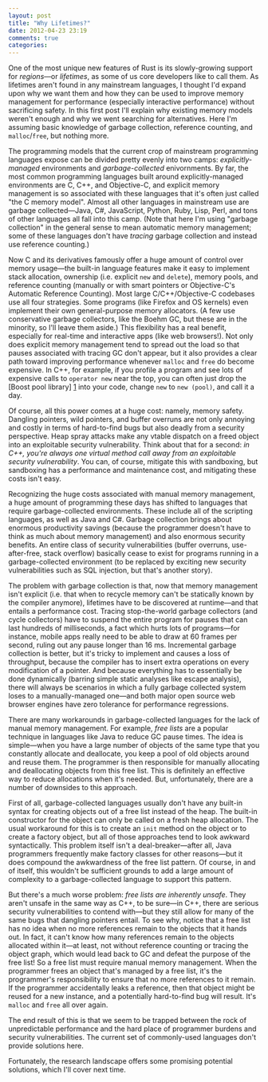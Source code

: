 ```yaml
---
layout: post
title: "Why Lifetimes?"
date: 2012-04-23 23:19
comments: true
categories: 
---
```


One of the most unique new features of Rust is its slowly-growing support for *regions*&mdash;or *lifetimes*, as some of us core developers like to call them. As lifetimes aren't found in any mainstream languages, I thought I'd expand upon why we want them and how they can be used to improve memory management for performance (especially interactive performance) without sacrificing safety. In this first post I'll explain why existing memory models weren't enough and why we went searching for alternatives. Here I'm assuming basic knowledge of garbage collection, reference counting, and `malloc`/`free`, but nothing more.

The programming models that the current crop of mainstream programming languages expose can be divided pretty evenly into two camps: *explicitly-managed* environments and *garbage-collected* enivornments. By far, the most common programming languages built around explicitly-managed environments are C, C++, and Objective-C, and explicit memory management is so associated with these languages that it's often just called "the C memory model". Almost all other languages in mainstream use are garbage collected&mdash;Java, C#, JavaScript, Python, Ruby, Lisp, Perl, and tons of other languages all fall into this camp. (Note that here I'm using "garbage collection" in the general sense to mean automatic memory management; some of these languages don't have *tracing* garbage collection and instead use reference counting.)

Now C and its derivatives famously offer a huge amount of control over memory usage&mdash;the built-in language features make it easy to implement stack allocation, ownership (i.e. explicit `new` and `delete`), memory pools, and reference counting (manually or with smart pointers or Objective-C's Automatic Reference Counting). Most large C/C++/Objective-C codebases use all four strategies. Some programs (like Firefox and OS kernels) even implement their own general-purpose memory allocators. (A few use conservative garbage collectors, like the Boehm GC, but these are in the minority, so I'll leave them aside.) This flexibility has a real benefit, especially for real-time and interactive apps (like web browsers!). Not only does explicit memory management tend to spread out the load so that pauses associated with tracing GC don't appear, but it also provides a clear path toward improving performance whenever `malloc` and `free` do become expensive. In C++, for example, if you profile a program and see lots of expensive calls to `operator new` near the top, you can often just drop the [Boost pool library] [1]  into your code, change `new` to `new (pool)`, and call it a day.

Of course, all this power comes at a huge cost: namely, memory safety. Dangling pointers, wild pointers, and buffer overruns are not only annoying and costly in terms of hard-to-find bugs but also deadly from a security perspective. Heap spray attacks make any vtable dispatch on a freed object into an exploitable security vulnerability. Think about that for a second: *in C++, you're always one virtual method call away from an exploitable security vulnerability*. You can, of course, mitigate this with sandboxing, but sandboxing has a performance and maintenance cost, and mitigating these costs isn't easy.

Recognizing the huge costs associated with manual memory management, a huge amount of programming these days has shifted to languages that require garbage-collected environments. These include all of the scripting languages, as well as Java and C#. Garbage collection brings about enormous productivity savings (because the programmer doesn't have to think as much about memory management) and also enormous security benefits. An entire class of security vulnerabilities (buffer overruns, use-after-free, stack overflow) basically cease to exist for programs running in a garbage-collected environment (to be replaced by exciting new security vulnerabilities such as SQL injection, but that's another story).

The problem with garbage collection is that, now that memory management isn't explicit (i.e. that when to recycle memory can't be statically known by the compiler anymore), lifetimes have to be discovered at runtime&mdash;and that entails a performance cost. Tracing stop-the-world garbage collectors (and cycle collectors) have to suspend the entire program for pauses that can last hundreds of milliseconds, a fact which hurts lots of programs&mdash;for instance, mobile apps really need to be able to draw at 60 frames per second, ruling out any pause longer than 16 ms. Incremental garbage collection is better, but it's tricky to implement and causes a loss of throughput, because the compiler has to insert extra operations on every modification of a pointer. And because everything has to essentially be done dynamically (barring simple static analyses like escape analysis), there will always be scenarios in which a fully garbage collected system loses to a manually-managed one&mdash;and both major open source web browser engines have zero tolerance for performance regressions.

There are many workarounds in garbage-collected languages for the lack of manual memory management. For example, *free lists* are a popular technique in languages like Java to reduce GC pause times. The idea is simple&mdash;when you have a large number of objects of the same type that you constantly allocate and deallocate, you keep a pool of old objects around and reuse them. The programmer is then responsible for manually allocating and deallocating objects from this free list. This is definitely an effective way to reduce allocations when it's needed. But, unfortunately, there are a number of downsides to this approach.

First of all, garbage-collected languages usually don't have any built-in syntax for creating objects out of a free list instead of the heap. The built-in constructor for the object can only be called on a fresh heap allocation. The usual workaround for this is to create an `init` method on the object or to create a factory object, but all of those approaches tend to look awkward syntactically. This problem itself isn't a deal-breaker&mdash;after all, Java programmers frequently make factory classes for other reasons&mdash;but it does compound the awkwardness of the free list pattern. Of course, in and of itself, this wouldn't be sufficient grounds to add a large amount of complexity to a garbage-collected language to support this pattern.

But there's a much worse problem: *free lists are inherently unsafe*. They aren't unsafe in the same way as C++, to be sure&mdash;in C++, there are serious security vulnerabilities to contend with&mdash;but they still allow for many of the same bugs that dangling pointers entail. To see why, notice that a free list has no idea when no more references remain to the objects that it hands out. In fact, it can't know how many references remain to the objects allocated within it&mdash;at least, not without reference counting or tracing the object graph, which would lead back to GC and defeat the purpose of the free list! So a free list must require manual memory management. When the programmer frees an object that's managed by a free list, it's the programmer's responsibility to ensure that no more references to it remain. If the programmer accidentally leaks a reference, then that object might be reused for a new instance, and a potentially hard-to-find bug will result. It's `malloc` and `free` all over again.

The end result of this is that we seem to be trapped between the rock of unpredictable performance and the hard place of programmer burdens and security vulnerabilities. The current set of commonly-used languages don't provide solutions here.

Fortunately, the research landscape offers some promising potential solutions, which I'll cover next time.

[1]: http://www.boost.org/doc/libs/1_47_0/libs/pool/doc/index.html


